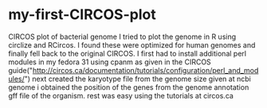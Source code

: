 # my-first-CIRCOS-plot
CIRCOS plot of bacterial genome
I tried to plot the genome in R using circlize and RCircos. I found these were optimized for human genomes and finally fell back to the original CIRCOS. 
I first had to install additional perl modules in my fedora 31 using cpanm as given in the CIRCOS guide("http://circos.ca/documentation/tutorials/configuration/perl_and_modules/") 
next created the karyotype file from the genome size given at ncbi genome
i obtained the position of the genes from the genome annotation gff file of the organism.
rest was easy using the tutorials at circos.ca
